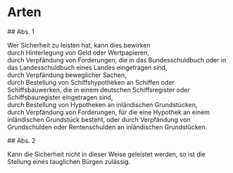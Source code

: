 # Arten



\#\# Abs. 1

 Wer Sicherheit zu leisten hat, kann dies bewirken   
durch Hinterlegung von Geld oder Wertpapieren,   
durch Verpfändung von Forderungen, die in das Bundesschuldbuch oder in das Landesschuldbuch eines Landes eingetragen sind,   
durch Verpfändung beweglicher Sachen,   
durch Bestellung von Schiffshypotheken an Schiffen oder Schiffsbauwerken, die in einem deutschen Schiffsregister oder Schiffsbauregister eingetragen sind,   
durch Bestellung von Hypotheken an inländischen Grundstücken,   
durch Verpfändung von Forderungen, für die eine Hypothek an einem inländischen Grundstück besteht, oder durch Verpfändung von Grundschulden oder Rentenschulden an inländischen Grundstücken.

\#\# Abs. 2

 Kann die Sicherheit nicht in dieser Weise geleistet werden, so ist die Stellung eines tauglichen Bürgen zulässig. 

